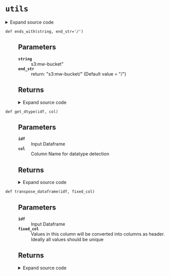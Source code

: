 # <code>utils</code>
<details class="source">
<summary>
<span>Expand source code</span>
</summary>
<pre>
```python
from itertools import chain

from pyspark.sql import functions as F


def flatten_dataframe(idf, fixed_cols):
    """

    Parameters
    ----------
    idf
        Input Dataframe
    fixed_cols
        All columns except in this list will be melted/unpivoted

    Returns
    -------

    """
    valid_cols = [e for e in idf.columns if e not in fixed_cols]
    key_and_val = F.create_map(
        list(chain.from_iterable([[F.lit(c), F.col(c)] for c in valid_cols]))
    )
    odf = idf.select(*fixed_cols, F.explode(key_and_val))
    return odf


def transpose_dataframe(idf, fixed_col):
    """

    Parameters
    ----------
    idf
        Input Dataframe
    fixed_col
        Values in this column will be converted into columns as header.
        Ideally all values should be unique

    Returns
    -------

    """
    idf_flatten = flatten_dataframe(idf, fixed_cols=[fixed_col])
    odf = idf_flatten.groupBy("key").pivot(fixed_col).agg(F.first("value"))
    return odf


def attributeType_segregation(idf):
    """

    Parameters
    ----------
    idf
        Input Dataframe

    Returns
    -------

    """
    cat_cols = []
    num_cols = []
    other_cols = []

    for i in idf.dtypes:
        if i[1] == "string":
            cat_cols.append(i[0])
        elif (i[1] in ("double", "int", "bigint", "float", "long")) | (
            i[1].startswith("decimal")
        ):
            num_cols.append(i[0])
        else:
            other_cols.append(i[0])
    return num_cols, cat_cols, other_cols


def get_dtype(idf, col):
    """

    Parameters
    ----------
    idf
        Input Dataframe
    col
        Column Name for datatype detection

    Returns
    -------

    """
    return [dtype for name, dtype in idf.dtypes if name == col][0]


def ends_with(string, end_str="/"):
    """

    Parameters
    ----------
    string
        s3:mw-bucket"
    end_str
        return: "s3:mw-bucket/" (Default value = "/")

    Returns
    -------

    """
    string = str(string)
    if string.endswith(end_str):
        return string
    return string + end_str


def pairwise_reduce(op, x):
    """

    Parameters
    ----------
    op
        param x:
    x


    Returns
    -------

    """
    while len(x) > 1:
        v = [op(i, j) for i, j in zip(x[::2], x[1::2])]
        if len(x) > 1 and len(x) % 2 == 1:
            v[-1] = op(v[-1], x[-1])
        x = v
    return x[0]
```
</pre>
</details>
## Functions
<dl>
<dt id="anovos.shared.utils.attributeType_segregation"><code class="name flex hljs csharp">
<span class="k">def</span> <span class="nf"><span class="ident">attributeType_segregation</span></span>(<span class="n">idf)</span>
</code></dt>
<dd>
<div class="desc"><h2 id="parameters">Parameters</h2>
<dl>
<dt><strong><code>idf</code></strong></dt>
<dd>Input Dataframe</dd>
</dl>
<h2 id="returns">Returns</h2></div>
<details class="source">
<summary>
<span>Expand source code</span>
</summary>
<pre>
```python
def attributeType_segregation(idf):
    """

    Parameters
    ----------
    idf
        Input Dataframe

    Returns
    -------

    """
    cat_cols = []
    num_cols = []
    other_cols = []

    for i in idf.dtypes:
        if i[1] == "string":
            cat_cols.append(i[0])
        elif (i[1] in ("double", "int", "bigint", "float", "long")) | (
            i[1].startswith("decimal")
        ):
            num_cols.append(i[0])
        else:
            other_cols.append(i[0])
    return num_cols, cat_cols, other_cols
```
</pre>
</details>
</dd>
<dt id="anovos.shared.utils.ends_with"><code class="name flex hljs csharp">
<span class="k">def</span> <span class="nf"><span class="ident">ends_with</span></span>(<span class="n">string, end_str='/')</span>
</code></dt>
<dd>
<div class="desc"><h2 id="parameters">Parameters</h2>
<dl>
<dt><strong><code>string</code></strong></dt>
<dd>s3:mw-bucket"</dd>
<dt><strong><code>end_str</code></strong></dt>
<dd>return: "s3:mw-bucket/" (Default value = "/")</dd>
</dl>
<h2 id="returns">Returns</h2></div>
<details class="source">
<summary>
<span>Expand source code</span>
</summary>
<pre>
```python
def ends_with(string, end_str="/"):
    """

    Parameters
    ----------
    string
        s3:mw-bucket"
    end_str
        return: "s3:mw-bucket/" (Default value = "/")

    Returns
    -------

    """
    string = str(string)
    if string.endswith(end_str):
        return string
    return string + end_str
```
</pre>
</details>
</dd>
<dt id="anovos.shared.utils.flatten_dataframe"><code class="name flex hljs csharp">
<span class="k">def</span> <span class="nf"><span class="ident">flatten_dataframe</span></span>(<span class="n">idf, fixed_cols)</span>
</code></dt>
<dd>
<div class="desc"><h2 id="parameters">Parameters</h2>
<dl>
<dt><strong><code>idf</code></strong></dt>
<dd>Input Dataframe</dd>
<dt><strong><code>fixed_cols</code></strong></dt>
<dd>All columns except in this list will be melted/unpivoted</dd>
</dl>
<h2 id="returns">Returns</h2></div>
<details class="source">
<summary>
<span>Expand source code</span>
</summary>
<pre>
```python
def flatten_dataframe(idf, fixed_cols):
    """

    Parameters
    ----------
    idf
        Input Dataframe
    fixed_cols
        All columns except in this list will be melted/unpivoted

    Returns
    -------

    """
    valid_cols = [e for e in idf.columns if e not in fixed_cols]
    key_and_val = F.create_map(
        list(chain.from_iterable([[F.lit(c), F.col(c)] for c in valid_cols]))
    )
    odf = idf.select(*fixed_cols, F.explode(key_and_val))
    return odf
```
</pre>
</details>
</dd>
<dt id="anovos.shared.utils.get_dtype"><code class="name flex hljs csharp">
<span class="k">def</span> <span class="nf"><span class="ident">get_dtype</span></span>(<span class="n">idf, col)</span>
</code></dt>
<dd>
<div class="desc"><h2 id="parameters">Parameters</h2>
<dl>
<dt><strong><code>idf</code></strong></dt>
<dd>Input Dataframe</dd>
<dt><strong><code>col</code></strong></dt>
<dd>Column Name for datatype detection</dd>
</dl>
<h2 id="returns">Returns</h2></div>
<details class="source">
<summary>
<span>Expand source code</span>
</summary>
<pre>
```python
def get_dtype(idf, col):
    """

    Parameters
    ----------
    idf
        Input Dataframe
    col
        Column Name for datatype detection

    Returns
    -------

    """
    return [dtype for name, dtype in idf.dtypes if name == col][0]
```
</pre>
</details>
</dd>
<dt id="anovos.shared.utils.pairwise_reduce"><code class="name flex hljs csharp">
<span class="k">def</span> <span class="nf"><span class="ident">pairwise_reduce</span></span>(<span class="n">op, x)</span>
</code></dt>
<dd>
<div class="desc"><h2 id="parameters">Parameters</h2>
<dl>
<dt><strong><code>op</code></strong></dt>
<dd>param x:</dd>
<dt><strong><code>x</code></strong></dt>
<dd>&nbsp;</dd>
</dl>
<h2 id="returns">Returns</h2></div>
<details class="source">
<summary>
<span>Expand source code</span>
</summary>
<pre>
```python
def pairwise_reduce(op, x):
    """

    Parameters
    ----------
    op
        param x:
    x


    Returns
    -------

    """
    while len(x) > 1:
        v = [op(i, j) for i, j in zip(x[::2], x[1::2])]
        if len(x) > 1 and len(x) % 2 == 1:
            v[-1] = op(v[-1], x[-1])
        x = v
    return x[0]
```
</pre>
</details>
</dd>
<dt id="anovos.shared.utils.transpose_dataframe"><code class="name flex hljs csharp">
<span class="k">def</span> <span class="nf"><span class="ident">transpose_dataframe</span></span>(<span class="n">idf, fixed_col)</span>
</code></dt>
<dd>
<div class="desc"><h2 id="parameters">Parameters</h2>
<dl>
<dt><strong><code>idf</code></strong></dt>
<dd>Input Dataframe</dd>
<dt><strong><code>fixed_col</code></strong></dt>
<dd>Values in this column will be converted into columns as header.
Ideally all values should be unique</dd>
</dl>
<h2 id="returns">Returns</h2></div>
<details class="source">
<summary>
<span>Expand source code</span>
</summary>
<pre>
```python
def transpose_dataframe(idf, fixed_col):
    """

    Parameters
    ----------
    idf
        Input Dataframe
    fixed_col
        Values in this column will be converted into columns as header.
        Ideally all values should be unique

    Returns
    -------

    """
    idf_flatten = flatten_dataframe(idf, fixed_cols=[fixed_col])
    odf = idf_flatten.groupBy("key").pivot(fixed_col).agg(F.first("value"))
    return odf
```
</pre>
</details>
</dd>
</dl>
